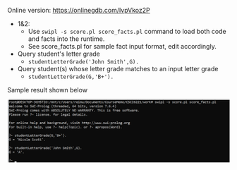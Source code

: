 Online version: https://onlinegdb.com/IvpVkoz2P

- 1&2:
  - Use `swipl -s score.pl score_facts.pl` command to load both code and facts into the runtime.
  - See score_facts.pl for sample fact input format, edit accordingly.
- Query student's letter grade
  - `studentLetterGrade('John Smith',G).`
- Query student(s) whose letter grade matches to an input letter grade
  - `studentLetterGrade(G,'B+').`

Sample result shown below

![image-20211027201153350](Untitled.assets/image-20211027201153350.png)

